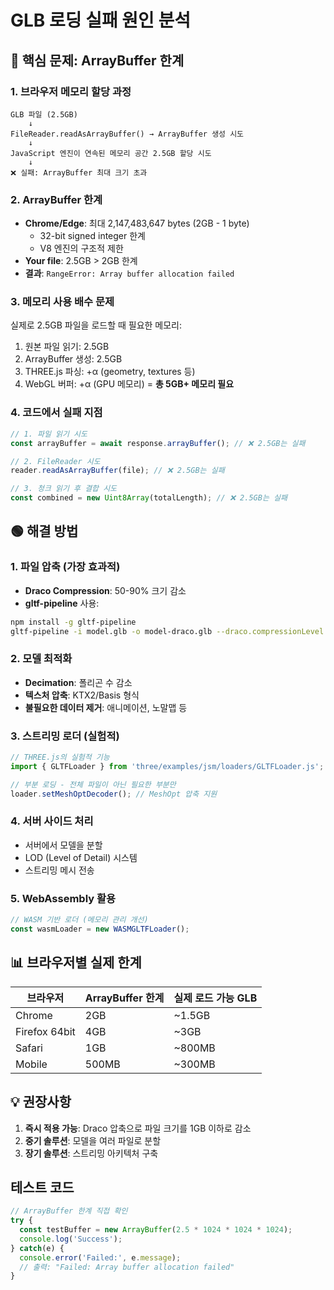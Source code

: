 # GLB 로딩 실패 원인 분석

## 🔴 핵심 문제: ArrayBuffer 한계

### 1. **브라우저 메모리 할당 과정**
```
GLB 파일 (2.5GB) 
    ↓
FileReader.readAsArrayBuffer() → ArrayBuffer 생성 시도
    ↓
JavaScript 엔진이 연속된 메모리 공간 2.5GB 할당 시도
    ↓
❌ 실패: ArrayBuffer 최대 크기 초과
```

### 2. **ArrayBuffer 한계**
- **Chrome/Edge**: 최대 2,147,483,647 bytes (2GB - 1 byte)
  - 32-bit signed integer 한계
  - V8 엔진의 구조적 제한
- **Your file**: 2.5GB > 2GB 한계
- **결과**: `RangeError: Array buffer allocation failed`

### 3. **메모리 사용 배수 문제**
실제로 2.5GB 파일을 로드할 때 필요한 메모리:
1. 원본 파일 읽기: 2.5GB
2. ArrayBuffer 생성: 2.5GB  
3. THREE.js 파싱: +α (geometry, textures 등)
4. WebGL 버퍼: +α (GPU 메모리)
= **총 5GB+ 메모리 필요**

### 4. **코드에서 실패 지점**
```javascript
// 1. 파일 읽기 시도
const arrayBuffer = await response.arrayBuffer(); // ❌ 2.5GB는 실패

// 2. FileReader 시도
reader.readAsArrayBuffer(file); // ❌ 2.5GB는 실패

// 3. 청크 읽기 후 결합 시도  
const combined = new Uint8Array(totalLength); // ❌ 2.5GB는 실패
```

## 🟢 해결 방법

### 1. **파일 압축 (가장 효과적)**
- **Draco Compression**: 50-90% 크기 감소
- **gltf-pipeline** 사용:
```bash
npm install -g gltf-pipeline
gltf-pipeline -i model.glb -o model-draco.glb --draco.compressionLevel 10
```

### 2. **모델 최적화**
- **Decimation**: 폴리곤 수 감소
- **텍스처 압축**: KTX2/Basis 형식
- **불필요한 데이터 제거**: 애니메이션, 노말맵 등

### 3. **스트리밍 로더 (실험적)**
```javascript
// THREE.js의 실험적 기능
import { GLTFLoader } from 'three/examples/jsm/loaders/GLTFLoader.js';

// 부분 로딩 - 전체 파일이 아닌 필요한 부분만
loader.setMeshOptDecoder(); // MeshOpt 압축 지원
```

### 4. **서버 사이드 처리**
- 서버에서 모델을 분할
- LOD (Level of Detail) 시스템
- 스트리밍 메시 전송

### 5. **WebAssembly 활용**
```javascript
// WASM 기반 로더 (메모리 관리 개선)
const wasmLoader = new WASMGLTFLoader();
```

## 📊 브라우저별 실제 한계

| 브라우저 | ArrayBuffer 한계 | 실제 로드 가능 GLB |
|---------|-----------------|-------------------|
| Chrome | 2GB | ~1.5GB |
| Firefox 64bit | 4GB | ~3GB |
| Safari | 1GB | ~800MB |
| Mobile | 500MB | ~300MB |

## 💡 권장사항

1. **즉시 적용 가능**: Draco 압축으로 파일 크기를 1GB 이하로 감소
2. **중기 솔루션**: 모델을 여러 파일로 분할
3. **장기 솔루션**: 스트리밍 아키텍처 구축

## 테스트 코드
```javascript
// ArrayBuffer 한계 직접 확인
try {
  const testBuffer = new ArrayBuffer(2.5 * 1024 * 1024 * 1024);
  console.log('Success');
} catch(e) {
  console.error('Failed:', e.message); 
  // 출력: "Failed: Array buffer allocation failed"
}
```